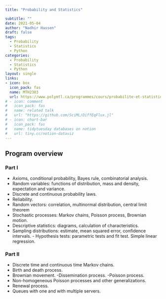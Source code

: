```yaml
---
title: "Probability and Statistics" 

subtitle: ""
date: 2021-05-04
author: "Nadhir Hassen"
draft: false
tags:
  - Probability
  - Statistics
  - Python
categories:
  - Probability
  - Statistics
  - Python
layout: single
links:
- icon: box
  icon_pack: fas
  name: MTH2303
  url: https://www.polymtl.ca/programmes/cours/probabilite-et-statistique
# - icon: comment
#   icon_pack: fas
#   name: related talk
#   url: "https://github.com/SciML/DiffEqFlux.jl"
# - icon: chart-bar
#   icon_pack: fas
#   name: tidytuesday databases on notion
#   url: tiny.cc/notion-dataviz
---
```



## Program overview

### Part I
- Axioms, conditional probability, Bayes rule, combinatorial analysis.
- Random variables: functions of distribution, mass and density, expectation and variance. 
- Discrete and continuous probability laws. 
- Reliability. 
- Random vectors: correlation, multinormal distribution, central limit theorem
- Stochastic processes: Markov chains, Poisson process, Brownian motion.
- Descriptive statistics: diagrams, calculation of characteristics. 
- Sampling distributions: estimate, mean squared error, confidence intervals. - Hypothesis tests: parametric tests and fit test. Simple linear regression.

### Part II

- Discrete time and continuous time Markov chains. 
- Birth and death process. 
- Brownian movement. 
-Dissemination process. 
-Poisson process. 
- Non-homogeneous Poisson processes and other generalizations. 
- Renewal process. 
- Queues with one and with multiple servers.




<!-- ## Rabbit population 
Imagine that some rabbits make their way onto an island that doesn't have any predators. We intially have N rabbits and after a month they make K more. After another month, those N+K rabbits make L rabbits and we observe that $\\frac{N+k}{N} = \\frac{L}{N+K}$, that is, the number of new-born rabbits is proportional to the number of rabbits currently on the island. If we denote time with the variable t, we've observed the following relationship,
    $$
\frac{\\partial N(t)}{\\partial t} = k N(t),
    $$
that is, the rate of change of the population is proportional to the population. You may recognise this as the continuous version of the gemoetric progression $x_n = q x_{n-1}$. This equation is simple enough such that we can solve it [analytically](https://www.mathsisfun.com/calculus/differential-equations.html) and obtain an explicit representation of $N(t)=Ce^{kt}$ for some value $C$. Most commonly, though, it is either very difficult or impossible to find an explicit solution for an equation of this kind, for example it is unclear how to solve (if it is possible at all),
    $$
    \left(\frac{\partial N(t)}{\partial t}\right)^3 + y^2 = N(t) y,
    $$
without using some advanced methods. Even if we do not knowing the exact representation, we can still do interesting things with these equations. For example, we can re-arrange and start from some initial value N(0) and (approximately) simulate how these change in time by iteratively applying the below equation for some small time difference $\\Delta t$,
    $$
    N(t  \Delta t) = N(t) + \sqrt[3]{N(t) y - y^2}\Delta t.
    $$
This is known as the [Euler method](https://en.wikipedia.org/wiki/Euler_method) and while it doesn't give great results due to the accumulation of errors, it shows how we can avoid requiring an explicit representation of N(t).


## Making the ODE Neural

Looking at the previous section, we are inspired to ask ourselves the question what happens if we tried to model the derivative (with respect to time $t$) of the function $z(x)$ taking our inputs $x$ into our outputs $y$ with a neural network?. That is, we imagine that our function $z$ is some continuous transformation that starts at time $t=0$ at $x$ and arrives at $y$ at time $t=1$ and are interested in how it changes as we vary $t$ from 0 to 1. If we're fitting to data anyway, we'll learn some very complex and inscrutable function, so does it provide any advantages over trying to fit the function $z$ itself? The answer, as you may expect, is yes and we will spend the rest of this tutorial looking at various ways in which this is hepful. 

Firstly, though, let's briefly talk about exactly how we can learn the parameters $\\theta$ of our network $f_{\\theta}$ under this new setting. We will still employ gradient-based optimisation, which means that we need to find the quantity\n",
$$
  \\frac{\\partial L(z(1), y)}{\\partial \\theta}
$$
where $L$ is the loss function (e.g. least squares), and $z(t)$ is the aforementioned continuous process, with $z(0) = x$ and $z(1) = \\hat{y}$, that is, our prediction. Now, we know that $z(T) = z(0) + \\int_0^T f_{\\theta}(z(t), t) dt$, for some $0 <= T <= 1$, this is exactly us using our learnt derivative to find the value at time $t=T$ and is the analogue of running our \"network\" $G$ forward. Notice how we can set $T$ to be any real value, this is why we interpret Neural ODEs as having infinitely many hidden layers. As you may guess at this point, in order to fit our weights, we will need to do the equivalent of back-propagation through these infinite layers as well. This is where the concept of the adjoint state $a_z(t) = \\frac{\\partial L}{\\partial z(t)}$ comes in - this is similar to the error signal $\\delta$ in the normal neural network case. From here on out, with a bit of maths, we find the derivative of this adjoint state\n",
$$
\\frac{\\partial a_z(t)}{\\partial t} = -a_z(t)\\frac{\\partial f_{\\theta}(z(t),t)}{\\partial z(t)}.
$$.
Just like having the derivative of $z(t)$ allowed us to calculate $z(T)$ for any $T$, we can now calculate $a_z(T)$ as well. Note that this computation is \"backwards in time\" - we start from the known quantity $a(1)$ and go back towards $a(T)$. Finally, by similar argument to the above, we can define other adjoints $a_{\\theta}(t)$ and $a_t(t)$ to find each of $\\frac{\\partial L}{\\partial \\theta}$ and $\\frac{\\partial L}{\\partial t}$. Unsuprisingly, we get,
$$
\\frac{\\partial a_{\\theta}}{\\partial t} = -a_z(t)\\frac{\\partial f_{\\theta}(z(t),t)}{\\partial \\theta}, \\\\,
\\frac{\\partial a_t}{\\partial t} = -a_z(t)\\frac{\\partial f_{\\theta}(z(t),t)}{\\partial t},
$$
where again, the first line is reminiscent to how we compute the gradient of $\\theta$ given the error signal $\\delta$ and the current hidden state $h_t = f_{\\theta}(z(t), t)$, and the last line follows the functional form of the other two. One final note is that we know $\\frac{\\partial L}{\\partial t}$ at time $t=1$ exactly (it is $a_z(1)f_{\\theta}(z(1), 1)$).
With the gradients of $L$ with respect to its input parameters known, we can now minimise the function given some data.

More detail on the maths can be found in this [blog post](https://ml.berkeley.edu/blog/posts/neural-odes/#training-odenets)

## Python Implementation
We use PyTorch to define the ODENet. We will go over the implementation from this [repo](https://github.com/msurtsukov/neural-ode) as it is slightly more brief than the one in the original paper. First we modify the code as the following

```python
def ode_solve(z0, t0, t1, f):
    """
    Simplest Euler ODE initial value solver
    """
    h_max = 0.05
    n_steps = math.ceil((abs(t1 - t0)/h_max).max().item())

    h = (t1 - t0)/n_steps
    t = t0
    z = z0

    for i_step in range(n_steps):
        z = z + h * f(z, t)
        t = t + h
    return z
```

We will use the following trick several times from here on. If we want to solve several ODEs (in our case one for $a_z, a_{\theta}, a_t$ each) at the same time, we can concatenate the states of each separate ODE into a single augmented state (let's call that $a_{aug}$), and taking into account the Jacobian matrix, we can find $\frac{\partial a_{aug}(t)}{\partial t}$. This allows us to run an ODE solver on the augmented state and solve for the three variables at the same time. We define a function that performs the computation of the forward pass and the adjoint derivatives first

```python
class ODEF(nn.Module):
    def forward_with_grad(self, z, t, grad_outputs):
        """Compute f and a df/dz, a df/dp, a df/dt"""
        batch_size = z.shape[0]

        out = self.forward(z, t)

        # a_z in the description
        a = grad_outputs
        # Computes a_z [df/dz, df/dt, df/theta] using the augmented adjoint state [a_z, a_t, a_theta]
        adfdz, adfdt, *adfdp = torch.autograd.grad(
            (out,), (z, t) + tuple(self.parameters()), grad_outputs=(a),
            allow_unused=True, retain_graph=True
        )
        # grad method automatically sums gradients for batch items, we have to expand them back 
        if adfdp is not None:
            adfdp = torch.cat([p_grad.flatten() for p_grad in adfdp]).unsqueeze(0)
            adfdp = adfdp.expand(batch_size, -1) / batch_size
        if adfdt is not None:
            adfdt = adfdt.expand(batch_size, 1) / batch_size
        return out, adfdz, adfdt, adfdp

    def flatten_parameters(self):
        p_shapes = []
        flat_parameters = []
        for p in self.parameters():
            p_shapes.append(p.size())
            flat_parameters.append(p.flatten())
        return torch.cat(flat_parameters)
```
Next, we define a function that allows us to repeat the process described above for a series of times $[t_0, t_1, ..., t_N]$. This will come in useful in the next section, where we do sequence modelling.

```python
class ODEAdjoint(torch.autograd.Function):
    @staticmethod
    def forward(ctx, z0, t, flat_parameters, func):
        assert isinstance(func, ODEF)
        bs, *z_shape = z0.size()
        time_len = t.size(0)

        with torch.no_grad():
            z = torch.zeros(time_len, bs, *z_shape).to(z0)
            z[0] = z0
            for i_t in range(time_len - 1):
                z0 = ode_solve(z0, t[i_t], t[i_t+1], func)
                z[i_t+1] = z0

        ctx.func = func
        ctx.save_for_backward(t, z.clone(), flat_parameters)
        return z

    @staticmethod
    def backward(ctx, dLdz):
        """
        dLdz shape: time_len, batch_size, *z_shape
        """
        func = ctx.func
        t, z, flat_parameters = ctx.saved_tensors
        time_len, bs, *z_shape = z.size()
        n_dim = np.prod(z_shape)
        n_params = flat_parameters.size(0)

        # Dynamics of augmented system to be calculated backwards in time
        def augmented_dynamics(aug_z_i, t_i):
            """
            tensors here are temporal slices
            t_i - is tensor with size: bs, 1
            aug_z_i - is tensor with size: bs, n_dim*2 + n_params + 1
            """
            z_i, a = aug_z_i[:, :n_dim], aug_z_i[:, n_dim:2*n_dim]  # ignore parameters and time

            # Unflatten z and a
            z_i = z_i.view(bs, *z_shape)
            a = a.view(bs, *z_shape)
            with torch.set_grad_enabled(True):
                t_i = t_i.detach().requires_grad_(True)
                z_i = z_i.detach().requires_grad_(True)
                func_eval, adfdz, adfdt, adfdp = func.forward_with_grad(z_i, t_i, grad_outputs=a)  # bs, *z_shape
                adfdz = adfdz.to(z_i) if adfdz is not None else torch.zeros(bs, *z_shape).to(z_i)
                adfdp = adfdp.to(z_i) if adfdp is not None else torch.zeros(bs, n_params).to(z_i)
                adfdt = adfdt.to(z_i) if adfdt is not None else torch.zeros(bs, 1).to(z_i)

            # Flatten f and adfdz
            func_eval = func_eval.view(bs, n_dim)
            adfdz = adfdz.view(bs, n_dim) 
            return torch.cat((func_eval, -adfdz, -adfdp, -adfdt), dim=1)

        dLdz = dLdz.view(time_len, bs, n_dim)  # flatten dLdz for convenience
        with torch.no_grad():
            ## Create placeholders for output gradients
            # Prev computed backwards adjoints to be adjusted by direct gradients
            adj_z = torch.zeros(bs, n_dim).to(dLdz)
            adj_p = torch.zeros(bs, n_params).to(dLdz)
            # In contrast to z and p we need to return gradients for all times
            adj_t = torch.zeros(time_len, bs, 1).to(dLdz)

            for i_t in range(time_len-1, 0, -1):
                z_i = z[i_t]
                t_i = t[i_t]
                f_i = func(z_i, t_i).view(bs, n_dim)

                # Compute direct gradients
                dLdz_i = dLdz[i_t]
                dLdt_i = torch.bmm(torch.transpose(dLdz_i.unsqueeze(-1), 1, 2), f_i.unsqueeze(-1))[:, 0]

                # Adjusting adjoints with direct gradients
                adj_z += dLdz_i
                adj_t[i_t] = adj_t[i_t] - dLdt_i

                # Pack augmented variable
                aug_z = torch.cat((z_i.view(bs, n_dim), adj_z, torch.zeros(bs, n_params).to(z), adj_t[i_t]), dim=-1)

                # Solve augmented system backwards
                aug_ans = ode_solve(aug_z, t_i, t[i_t-1], augmented_dynamics)

                # Unpack solved backwards augmented system
                adj_z[:] = aug_ans[:, n_dim:2*n_dim]
                adj_p[:] += aug_ans[:, 2*n_dim:2*n_dim + n_params]
                adj_t[i_t-1] = aug_ans[:, 2*n_dim + n_params:]

                del aug_z, aug_ans

            ## Adjust 0 time adjoint with direct gradients
            # Compute direct gradients 
            dLdz_0 = dLdz[0]
            dLdt_0 = torch.bmm(torch.transpose(dLdz_0.unsqueeze(-1), 1, 2), f_i.unsqueeze(-1))[:, 0]

            # Adjust adjoints
            adj_z += dLdz_0
            adj_t[0] = adj_t[0] - dLdt_0
        return adj_z.view(bs, *z_shape), adj_t, adj_p, None
```
Finally, we define an neural network module wrapper of the function for more convenient use
<!-- <span style="background-color: #FFFF00">Marked text</span> -->
